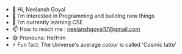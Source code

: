 - 👋 Hi, Neelansh Goyal
- 👀 I’m interested in Programming and building new things
- 🌱 I’m currently learning CSE
- 📫 How to reach me : neelanshgoyal17@gmail.com
- 😄 Pronouns: He/Him
- ⚡ Fun fact: The Universe's average colour is called 'Cosmic latte'
